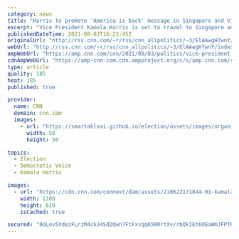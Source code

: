 ```yaml
---
category: news
title: "Harris to promote 'America is back' message in Singapore and Vietnam"
excerpt: "Vice President Kamala Harris is set to travel to Singapore and Vietnam later this month, becoming the highest-ranking Biden administration official to visit Asia so far.\n    \n"
publishedDateTime: 2021-08-03T16:22:45Z
originalUrl: "http://rss.cnn.com/~r/rss/cnn_allpolitics/~3/ElAAwgH7wnY/index.html"
webUrl: "http://rss.cnn.com/~r/rss/cnn_allpolitics/~3/ElAAwgH7wnY/index.html"
ampWebUrl: "https://amp.cnn.com/cnn/2021/08/03/politics/vice-president-kamala-harris-singapore-vietnam/index.html"
cdnAmpWebUrl: "https://amp-cnn-com.cdn.ampproject.org/c/s/amp.cnn.com/cnn/2021/08/03/politics/vice-president-kamala-harris-singapore-vietnam/index.html"
type: article
quality: 185
heat: 185
published: true

provider:
  name: CNN
  domain: cnn.com
  images:
    - url: "https://smartableai.github.io/election/assets/images/organizations/cnn.com-50x50.jpg"
      width: 50
      height: 50

topics:
  - Election
  - Democratic Voice
  - Kamala Harris

images:
  - url: "https://cdn.cnn.com/cnnnext/dam/assets/210622171844-01-kamala-harris-0615-super-tease.jpg"
    width: 1100
    height: 619
    isCached: true

secured: "0OLov5XdezFLrzM4ckJ4Sd2Qwn7FtFxxqqK50RrtXv/rbQkIEt6UEaWmJFPTRBIicheNvMxWjPyy8DMcmznRbU68CEFDPA0sxg6GaQwGE+eEqMF+PfavJjJ0ZPC/pMyq5Wl70VVZLOwmwet9abSgiw6rkP84eJLAIBOqoYa+wVSArkT5d+HUalSUsXJ35u9f30i07XwFxOek3WIPG5h0pc9GJDUibgqW18a6qrIYL0qswInmiSKhlZx2a9LBMW4gBjQMPM8d4Nv45/Hz4O98HNA7ZGH2yzi//9dpeYGtuQS48pMABGp1iY/c8KgCNp96vDzEfiwjdW9PO7985YzTpgWizPe247Ys7ZuWzafygvA=;++w5qI9bZ/Z8B1cnBw9GdQ=="
---
```



